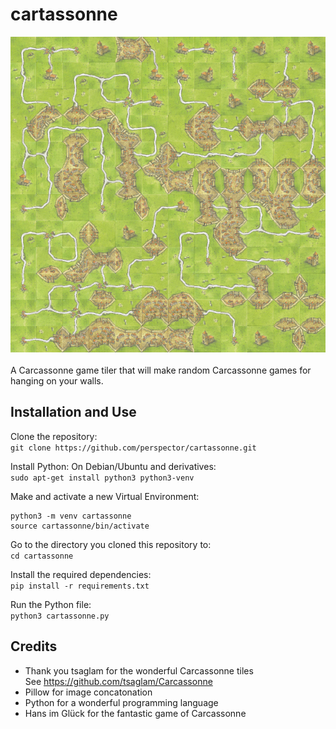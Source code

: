 # cartassonne
![Screenshot](screenshot.png)\
 \
A Carcassonne game tiler that will make random Carcassonne games for hanging on your walls.
## Installation and Use
Clone the repository:\
`git clone https://github.com/perspector/cartassonne.git`

Install Python:
On Debian/Ubuntu and derivatives:\
`sudo apt-get install python3 python3-venv`

Make and activate a new Virtual Environment:
```
python3 -m venv cartassonne
source cartassonne/bin/activate
```

Go to the directory you cloned this repository to:\
`cd cartassonne`

Install the required dependencies:\
`pip install -r requirements.txt`

Run the Python file:\
`python3 cartassonne.py`

## Credits
* Thank you tsaglam for the wonderful Carcassonne tiles\
  See https://github.com/tsaglam/Carcassonne
* Pillow for image concatonation
* Python for a wonderful programming language
* Hans im Glück for the fantastic game of Carcassonne
